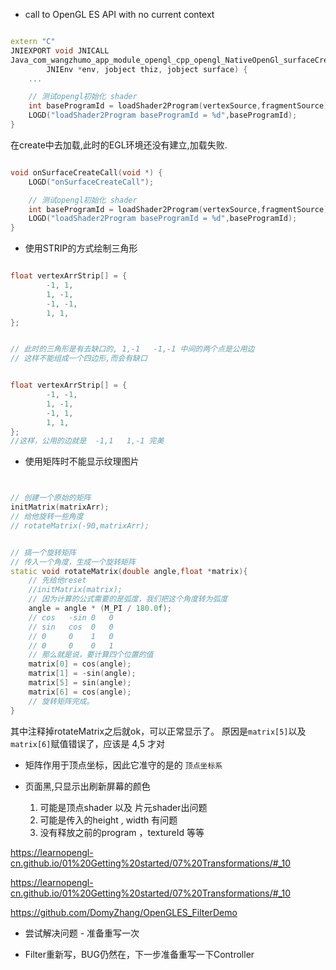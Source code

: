 - call to OpenGL ES API with no current context
```c++

extern "C"
JNIEXPORT void JNICALL
Java_com_wangzhumo_app_module_opengl_cpp_opengl_NativeOpenGl_surfaceCreate(
        JNIEnv *env, jobject thiz, jobject surface) {
    ...

    // 测试opengl初始化 shader
    int baseProgramId = loadShader2Program(vertexSource,fragmentSource);
    LOGD("loadShader2Program baseProgramId = %d",baseProgramId);
}

```
在create中去加载,此时的EGL环境还没有建立,加载失败.

```c++

void onSurfaceCreateCall(void *) {
    LOGD("onSurfaceCreateCall");

    // 测试opengl初始化 shader
    int baseProgramId = loadShader2Program(vertexSource,fragmentSource);
    LOGD("loadShader2Program baseProgramId = %d",baseProgramId);
}

```


- 使用STRIP的方式绘制三角形

```glsl

float vertexArrStrip[] = {
        -1, 1,
        1, -1,
        -1, -1,
        1, 1,
};


// 此时的三角形是有去缺口的, 1,-1   -1,-1 中间的两个点是公用边
// 这样不能组成一个四边形,而会有缺口


float vertexArrStrip[] = {
        -1, -1,
        1, -1,
        -1, 1,
        1, 1,
};
//这样，公用的边就是  -1,1   1,-1 完美


```

- 使用矩阵时不能显示纹理图片

```c++


// 创建一个原始的矩阵
initMatrix(matrixArr);
// 给他旋转一些角度
// rotateMatrix(-90,matrixArr);


// 搞一个旋转矩阵
// 传入一个角度，生成一个旋转矩阵
static void rotateMatrix(double angle,float *matrix){
    // 先给他reset
    //initMatrix(matrix);
    // 因为计算的公式需要的是弧度，我们把这个角度转为弧度
    angle = angle * (M_PI / 180.0f);
    // cos   -sin 0   0
    // sin   cos  0   0
    // 0     0    1   0
    // 0     0    0   1
    // 那么就是说，要计算四个位置的值
    matrix[0] = cos(angle);
    matrix[1] = -sin(angle);
    matrix[5] = sin(angle);
    matrix[6] = cos(angle);
    // 旋转矩阵完成。
}

```

其中注释掉rotateMatrix之后就ok，可以正常显示了。
原因是`matrix[5]`以及`matrix[6]`赋值错误了，应该是 4,5 才对


- 矩阵作用于顶点坐标，因此它准守的是的 `顶点坐标系`


- 页面黑,只显示出刷新屏幕的颜色
  1. 可能是顶点shader 以及 片元shader出问题
  2. 可能是传入的height , width 有问题
  3. 没有释放之前的program ，textureId 等等


https://learnopengl-cn.github.io/01%20Getting%20started/07%20Transformations/#_10


https://learnopengl-cn.github.io/01%20Getting%20started/07%20Transformations/#_10

https://github.com/DomyZhang/OpenGLES_FilterDemo


- 尝试解决问题 - 准备重写一次

- Filter重新写，BUG仍然在，下一步准备重写一下Controller